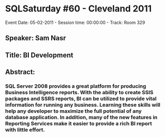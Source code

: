# SQLSaturday #60 - Cleveland 2011
Event Date: 05-02-2011 - Session time: 00:00:00 - Track: Room 329
## Speaker: Sam Nasr
## Title: BI Development
## Abstract:
### SQL Server 2008 provides a great platform for producing Business Intelligence reports.  With the ability to create SSIS packages and SSRS reports, BI can be utilized to provide vital information for running any business.  Learning these skills will help any developer to maximize the full potential of any database application.  In addition, many of the new features in Reporting Services make it easier to provide a rich BI report with little effort.
